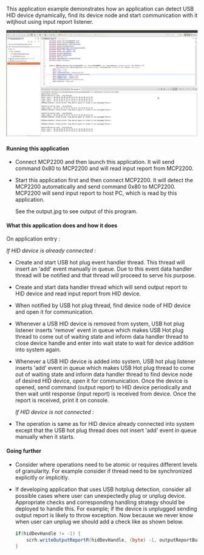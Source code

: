 This application example demonstrates how an application can detect USB HID device dynamically,
find its device node and start communication with it witjhout using input report listener.

!["serial communication in java"](output.jpg?raw=true "serial communication in java")

#### Running this application
   
- Connect MCP2200 and then launch this application. It will send command 0x80 to MCP2200 and will
read input report from MCP2200.
     
- Start this application first and then connect MCP2200. It will detect the MCP2200 automatically
and send command 0x80 to MCP2200. MCP2200 will send input report to host PC, which is read by this 
application. 

  See the output.jpg to see output of this program.
   
#### What this application does and how it does

On application entry :

  *If HID device is already connected :*
	
- Create and start USB hot plug event handler thread. This thread will insert an 'add'
event manually in queue. Due to this event data handler thread will be notified and 
that thread will proceed to serve his purpose.
- Create and start data handler thread which will send output report to HID device and 
read input report from HID device.
- When notified by USB hot plug thread, find device node of HID device and open it for 
communication.
- Whenever a USB HID device is removed from system, USB hot plug listener inserts 'remove' 
event in queue which makes USB Hot plug thread to come out of waiting state and inform
data handler thread to close device handle and enter into wait state to wait for device
addition into system again.
- Whenever a USB HID device is added into system, USB hot plug listener inserts 'add' event 
in queue which makes USB Hot plug thread to come out of waiting state and inform data
handler thread to find device node of desired HID device, open it for communication.
Once the device is opened, send command (output report) to HID device periodically
and then wait until response (input report) is received from device. Once the report
is received, print it on console. 
	  
  *If HID device is not connected :*
	
- The operation is same as for HID device already connected into system except that the
USB hot plug thread does not insert 'add' event in queue manually when it starts.
	  
#### Going further
   
- Consider where operations need to be atomic or requires different levels of granularity.
For example consider if thread need to be synchronized explicitly or implicitly.
     
- If developing application that uses USB hotplug detection, consider all possible cases
where user can unexpectedly plug or unplug device. Appropriate checks and corresponding
handling strategy should be deployed to handle this. For example; if the device is unplugged
sending output report is likely to throw exception. Now because we never know when user 
can unplug we should add a check like as shown below.

  ```Java
  if(hidDevHandle != -1) {
      scrh.writeOutputReportR(hidDevHandle, (byte) -1, outputReportBuffer);
  }
  ```
  
